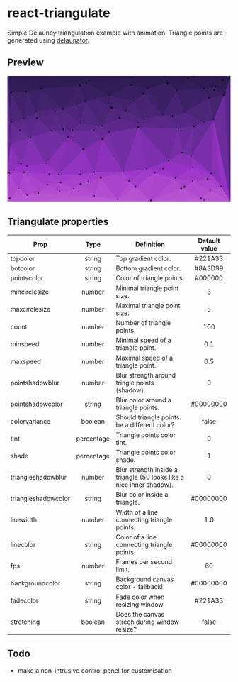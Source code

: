 # react-triangulate
Simple Delauney triangulation example with animation.
Triangle points are generated using [delaunator](https://www.npmjs.com/package/delaunator).

## Preview
![preview](preview.png)
## Triangulate properties
| Prop                |    Type    | Definition                                                           | Default value |
|---------------------|:----------:|----------------------------------------------------------------------|:-------------:|
| topcolor            |   string   | Top gradient color.                                                  |    #221A33    |
| botcolor            |   string   | Bottom gradient color.                                               |    #8A3D99    |
| pointscolor         |   string   | Color of triangle points.                                            |    #000000    |
| mincirclesize       |   number   | Minimal triangle point size.                                         |       3       |
| maxcirclesize       |   number   | Maximal triangle point size.                                         |       8       |
| count               |   number   | Number of triangle points.                                           |      100      |
| minspeed            |   number   | Minimal speed of a triangle point.                                   |      0.1      |
| maxspeed            |   number   | Maximal speed of a triangle point.                                   |      0.5      |
| pointshadowblur     |   number   | Blur strength around tringle points (shadow).                        |       0       |
| pointshadowcolor    |   string   | Blur color around a triangle points.                                 |   #00000000   |
| colorvariance       |   boolean  | Should triangle points be a different color?                         |     false     |
| tint                | percentage | Triangle points color tint.                                          |       0       |
| shade               | percentage | Triangle points color shade.                                         |       1       |
| triangleshadowblur  |   number   | Blur strength inside a triangle (50 looks like a nice inner shadow). |       0       |
| triangleshadowcolor |   string   | Blur color inside a triangle.                                        |   #00000000   |
| linewidth           |   number   | Width of a line connecting triangle points.                          |      1.0      |
| linecolor           |   string   | Color of a line connecting triangle points.                          |   #00000000   |
| fps                 |   number   | Frames per second limit.                                             |       60      |
| backgroundcolor     |   string   | Background canvas color - fallback!                                  |   #00000000   |
| fadecolor           |   string   | Fade color when resizing window.                                     |    #221A33    |
| stretching          |   boolean  | Does the canvas strech during window resize?                         |     false     |

## Todo
- make a non-intrusive control panel for customisation
